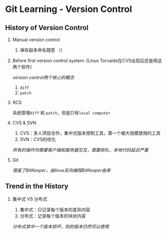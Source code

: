 # Git Learning - Version Control

## History of Version Control

1. Manual version control

   1. 保存副本命名随意 （）

2. Before first version control system: (Linus Torvalds在CVS出现后还是用这两个软件)

   *version control两个核心的概念*

   1. `diff`
   2. `patch`

3. RCS 

   系统管理`diff` 和 `patch`，但是只有`local computer`

4. CVS & SVN

   1. CVS：多人项目合作，集中式版本控制工具，第一个被大规模使用的工具
   2. SVN：CVS的优化

   *所有的操作均需要客户端和服务器交互，需要排队，本地代码延迟严重*

5. Git

   *借鉴了BitKeeper，由linux反向编程BitKeeper由来*



## Trend in the History

1. 集中式 VS 分布式

   1. 集中式：只记录每个版本的差异内容
   2. 分布式：记录每个版本的块状内容

   *分布式其中一个版本损坏，别的版本仍然可以使用*



